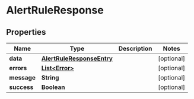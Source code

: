 # AlertRuleResponse

## Properties
| Name        | Type                                                    | Description | Notes      |
| ----------- | ------------------------------------------------------- | ----------- | ---------- |
| **data**    | [**AlertRuleResponseEntry**](AlertRuleResponseEntry.md) |             | [optional] |
| **errors**  | [**List&lt;Error&gt;**](Error.md)                       |             | [optional] |
| **message** | **String**                                              |             | [optional] |
| **success** | **Boolean**                                             |             | [optional] |
